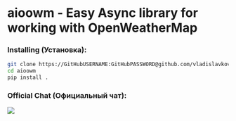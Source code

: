# aioowm - Easy Async library for working with OpenWeatherMap

### Installing (Установка):
```sh
git clone https://GitHubUSERNAME:GitHubPASSWORD@github.com/vladislavkovalskyi/aioowm
cd aioowm
pip install .
```

### Official Chat (Официальный чат):
<a href="https://vk.me/join/AJQ1d5U7ihh63fJPq9y_NWDO">
    <img src="https://img.shields.io/static/v1?message=Chat%20VKontakte&label=&color=orange">
</a>
